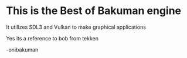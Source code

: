 # This is the Best of Bakuman engine

It utilizes SDL3 and Vulkan to make graphical applications

Yes its a reference to bob from tekken

-onibakuman
